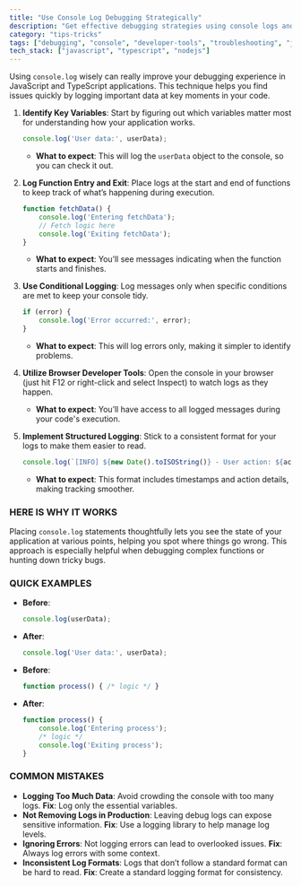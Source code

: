 ```yaml
---
title: "Use Console Log Debugging Strategically"
description: "Get effective debugging strategies using console logs and developer tools"
category: "tips-tricks"
tags: ["debugging", "console", "developer-tools", "troubleshooting", "javascript"]
tech_stack: ["javascript", "typescript", "nodejs"]
---
```


Using `console.log` wisely can really improve your debugging experience in JavaScript and TypeScript applications. This technique helps you find issues quickly by logging important data at key moments in your code.

1. **Identify Key Variables**: Start by figuring out which variables matter most for understanding how your application works.
   ```javascript
   console.log('User data:', userData);
   ```
   - **What to expect**: This will log the `userData` object to the console, so you can check it out.

2. **Log Function Entry and Exit**: Place logs at the start and end of functions to keep track of what’s happening during execution.
   ```javascript
   function fetchData() {
       console.log('Entering fetchData');
       // Fetch logic here
       console.log('Exiting fetchData');
   }
   ```
   - **What to expect**: You’ll see messages indicating when the function starts and finishes.

3. **Use Conditional Logging**: Log messages only when specific conditions are met to keep your console tidy.
   ```javascript
   if (error) {
       console.log('Error occurred:', error);
   }
   ```
   - **What to expect**: This will log errors only, making it simpler to identify problems.

4. **Utilize Browser Developer Tools**: Open the console in your browser (just hit F12 or right-click and select Inspect) to watch logs as they happen.
   - **What to expect**: You’ll have access to all logged messages during your code's execution.

5. **Implement Structured Logging**: Stick to a consistent format for your logs to make them easier to read.
   ```javascript
   console.log(`[INFO] ${new Date().toISOString()} - User action: ${action}`);
   ```
   - **What to expect**: This format includes timestamps and action details, making tracking smoother.

### HERE IS WHY IT WORKS
Placing `console.log` statements thoughtfully lets you see the state of your application at various points, helping you spot where things go wrong. This approach is especially helpful when debugging complex functions or hunting down tricky bugs.

### QUICK EXAMPLES
- **Before**: 
   ```javascript
   console.log(userData);
   ```
- **After**: 
   ```javascript
   console.log('User data:', userData);
   ```

- **Before**: 
   ```javascript
   function process() { /* logic */ }
   ```
- **After**: 
   ```javascript
   function process() {
       console.log('Entering process');
       /* logic */
       console.log('Exiting process');
   }
   ```

### COMMON MISTAKES
- **Logging Too Much Data**: Avoid crowding the console with too many logs. **Fix**: Log only the essential variables.
- **Not Removing Logs in Production**: Leaving debug logs can expose sensitive information. **Fix**: Use a logging library to help manage log levels.
- **Ignoring Errors**: Not logging errors can lead to overlooked issues. **Fix**: Always log errors with some context.
- **Inconsistent Log Formats**: Logs that don’t follow a standard format can be hard to read. **Fix**: Create a standard logging format for consistency.